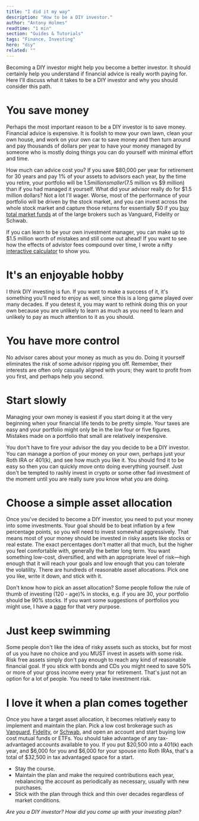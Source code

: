 ```yaml
---
title: "I did it my way"
description: "How to be a DIY investor."
author: "Antony Holmes"
readtime: "1 min"
section: "Guides & Tutorials"
tags: "Finance, Investing"
hero: "diy"
related: ""
---
```


Becoming a DIY investor might help you become a better investor. It should certainly help you understand if financial advice is really worth paying for. Here I'll discuss what it takes to be a DIY investor and why you should consider this path.

<!-- end -->

# You save money

Perhaps the most important reason to be a DIY investor is to save money. Financial advice is expensive. It is foolish to mow your own lawn, clean your own house, and work on your own car to save money and then turn around and pay thousands of dollars per year to have your money managed by someone who is mostly doing things you can do yourself with minimal effort and time.

How much can advice cost you? If you save $80,000 per year for retirement for 30 years and pay 1% of your assets to advisors each year, by the time you retire, your portfolio will be $1.5 million smaller ($7.5 million vs $9 million) than if you had managed it yourself. What did your advisor really do for $1.5 million dollars? Not a lot I'll wager. Worse, most of the performance of your portfolio will be driven by the stock market, and you can invest across the whole stock market and capture those returns for essentially $0 if you [buy total market funds](/blog/2022-05-04-total-market-funds) at of the large brokers such as Vanguard, Fidelity or Schwab. 

If you can learn to be your own investment manager, you can make up to $1.5 million worth of mistakes and still come out ahead! If you want to see how the effects of advistor fees compound over time, I wrote a nifty [interactive calculator](/calculators/fees) to show you.

# It's an enjoyable hobby

I think DIY investing is fun. If you want to make a success of it, it's something you'll need to enjoy as well, since this is a long game played over many decades. If you detest it, you may want to rethink doing this on your own because you are unlikely to learn as much as you need to learn and unlikely to pay as much attention to it as you should.

# You have more control

No advisor cares about your money as much as you do. Doing it yourself eliminates the risk of some advisor ripping you off. Remember, their interests are often only casually aligned with yours; they want to profit from you first, and perhaps help you second.

# Start slowly
Managing your own money is easiest if you start doing it at the very beginning when your financial life tends to be pretty simple. Your taxes are easy and your portfolio might only be in the low four or five figures. Mistakes made on a portfolio that small are relatively inexpensive.

You don't have to fire your advisor the day you decide to be a DIY investor. You can manage a portion of your money on your own, perhaps just your Roth IRA or 401(k), and see how much you like it. You should find it to be easy so then you can quickly move onto doing everything yourself. Just don't be tempted to rashly invest in crypto or some other fad investment of the moment until you are really sure you know what you are doing.

# Choose a simple asset allocation
Once you've decided to become a DIY investor, you need to put your money into some investments. Your goal should be to beat inflation by a few percentage points, so you will need to invest somewhat aggressively. That means most of your money should be invested in risky assets like stocks or real estate. The exact percentages don't matter all that much, but the higher you feel comfortable with, generally the better long term. You want something low-cost, diversified, and with an appropriate level of risk—high enough that it will reach your goals and low enough that you can tolerate the volatility. There are hundreds of reasonable asset allocations. Pick one you like, write it down, and stick with it.

Don't know how to pick an asset allocation? Some people follow the rule of thumb of investing (120 - age)% in stocks, e.g. if you are 30, your portfolio should be 90% stocks. If you want some suggestions of portfolios you might use, I have a [page](/reviews/portfolios) for that very purpose.

# Just keep swimming 

Some people don't like the idea of risky assets such as stocks, but for most of us you have no choice and you MUST invest in assets with some risk. Risk free assets simply don't pay enough to reach any kind of reasonable financial goal. If you stick with bonds and CDs you might need to save 50% or more of your gross income every year for retirement. That's just not an option for a lot of people. You need to take investment risk.

# I love it when a plan comes together

Once you have a target asset allocation, it becomes relatively easy to implement and maintain the plan. Pick a low cost brokerage such as [Vanguard](https://www.vanguard.com), [Fidelity](https://www.fidelity.com), or [Schwab](https://www.schwab.com), and open an account and start buying low cost mutual funds or ETFs. You should take advantage of any tax-advantaged accounts available to you. If you put $20,500 into a 401(k) each year, and $6,000 for you and $6,000 for your spouse into Roth IRAs, that's a total of $32,500 in tax advantaged space for a start.

<div class="conclusions">

- Stay the course.
- Maintain the plan and make the required contributions each year, rebalancing the account as periodically as necessary, usually with new purchases.
- Stick with the plan through thick and thin over decades regardless of market conditions.

</div>

_Are you a DIY investor? How did you come up with your investing plan?_
